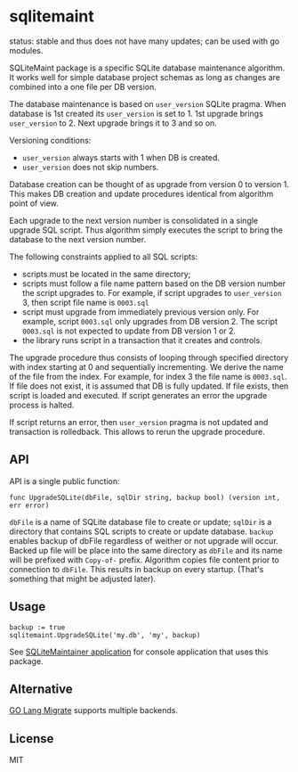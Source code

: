 # sqlitemaint

status: stable and thus does not have many updates; can be used with go modules.

SQLiteMaint package is a specific SQLite database maintenance algorithm.  It works well for simple database project schemas as long as changes are combined into a one file per DB version.

The database maintenance is based on `user_version` SQLite pragma.  When database is 1st created its `user_version` is set to 1.  1st upgrade brings `user_version` to 2.  Next upgrade brings it to 3 and so on.

Versioning conditions:

* `user_version` always starts with 1 when DB is created.
* `user_version` does not skip numbers.

Database creation can be thought of as upgrade from version 0 to version 1.  This makes DB creation and update procedures identical from algorithm point of view.

Each upgrade to the next version number is consolidated in a single upgrade SQL script.  Thus algorithm simply executes the script to bring the database to the next version number.

The following constraints applied to all SQL scripts:

* scripts must be located in the same directory;
* scripts must follow a file name pattern based on the DB version number the script upgrades to.   For example, if script upgrades to `user_version` 3, then script file name is `0003.sql`
* script must upgrade from immediately previous version only.   For example, script `0003.sql` only upgrades from DB version 2.  The script `0003.sql` is not expected to update from DB version 1 or 2.
* the library runs script in a transaction that it creates and controls.

The upgrade procedure thus consists of looping through specified directory with index starting at 0 and sequentially incrementing.  We derive the name of the file from the index.  For example, for index 3 the file name is `0003.sql`.  If file does not exist, it is assumed that DB is fully updated.  If file exists, then script is loaded and executed.  If script generates an error the upgrade process is halted.

If script returns an error, then `user_version` pragma is not updated and transaction is rolledback.  This allows to rerun the upgrade procedure.

## API

API is a single public function:

    func UpgradeSQLite(dbFile, sqlDir string, backup bool) (version int, err error)

`dbFile` is a name of SQLite database file to create or update;
`sqlDir` is a directory that contains SQL scripts to create or update database.
`backup` enables backup of dbFile regardless of weither or not upgrade will occur.  Backed up file will be place into the same directory as `dbFile` and its name will be prefixed with `Copy-of-` prefix.  Algorithm copies file content prior to connection to `dbFile`.  This results in backup on every startup.  (That's something that might be adjusted later).

## Usage

    backup := true
    sqlitemaint.UpgradeSQLite('my.db', 'my', backup)

See [SQLiteMaintainer application](https://github.com/Kulak/sqlitemaintainer) for console application that uses this package.


## Alternative

[GO Lang Migrate](https://github.com/golang-migrate/migrate) supports multiple backends.

## License

MIT
